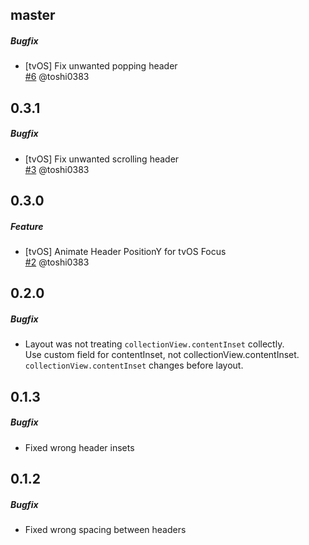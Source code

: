## master
##### Bugfix
* [tvOS] Fix unwanted popping header  
  [#6](https://github.com/toshi0383/HorizontalStickyHeaderLayout/pull/6) @toshi0383

## 0.3.1
##### Bugfix
* [tvOS] Fix unwanted scrolling header  
  [#3](https://github.com/toshi0383/HorizontalStickyHeaderLayout/pull/3) @toshi0383

## 0.3.0
##### Feature
* [tvOS] Animate Header PositionY for tvOS Focus  
  [#2](https://github.com/toshi0383/HorizontalStickyHeaderLayout/pull/2) @toshi0383

## 0.2.0
##### Bugfix
* Layout was not treating `collectionView.contentInset` collectly.  
  Use custom field for contentInset, not collectionView.contentInset.  
  `collectionView.contentInset` changes before layout.

## 0.1.3
##### Bugfix
* Fixed wrong header insets

## 0.1.2
##### Bugfix
* Fixed wrong spacing between headers

